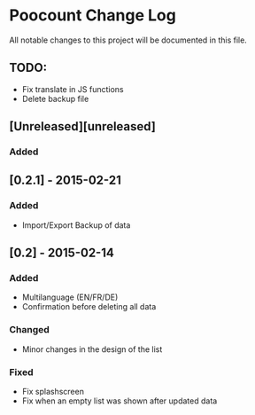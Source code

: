 # Poocount Change Log
All notable changes to this project will be documented in this file.

## TODO:
- Fix translate in JS functions
- Delete backup file

## [Unreleased][unreleased]
### Added


## [0.2.1] - 2015-02-21
### Added
- Import/Export Backup of data

## [0.2] - 2015-02-14
### Added
- Multilanguage (EN/FR/DE)
- Confirmation before deleting all data

### Changed
- Minor changes in the design of the list

### Fixed
- Fix splashscreen
- Fix when an empty list was shown after updated data